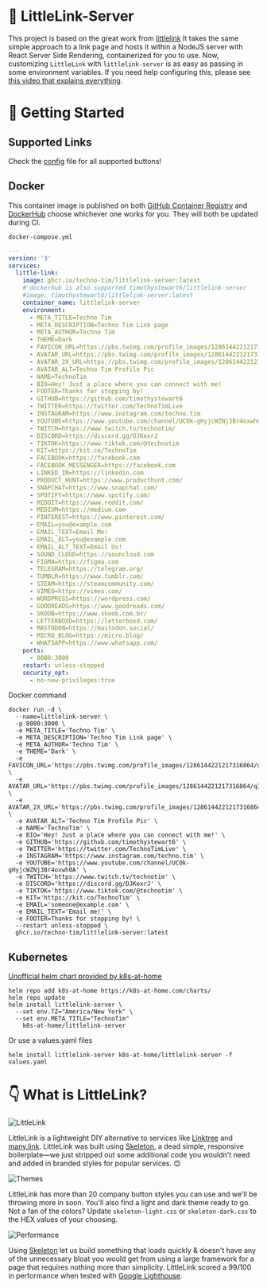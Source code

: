 # 🔗 LittleLink-Server

This project is based on the great work from [littlelink](https://github.com/sethcottle/littlelink)
It takes the same simple approach to a link page and hosts it within a NodeJS server with React Server Side Rendering, containerized for you to use. Now, customizing `LittleLink` with `littlelink-server` is as easy as passing in some environment variables.  If you need help configuring this, please see [this video that explains everything](https://www.youtube.com/watch?v=42SqfI_AjXU).

# 🚀 Getting Started

## Supported Links
Check the [config](https://github.com/techno-tim/littlelink-server/blob/master/src/config.js) file for all supported buttons!
## Docker

This container image is published on both [GitHub Container Registry](https://github.com/techno-tim/littlelink-server/pkgs/container/littlelink-server) and [DockerHub](https://hub.docker.com/repository/docker/timothystewart6/littlelink-server) choose whichever one works for you.  They will both be updated during CI.

`docker-compose.yml`

```yml
---
version: '3'
services:
  little-link:
    image: ghcr.io/techno-tim/littlelink-server:latest
    # dockerhub is also supported timothystewart6/littlelink-server
    #image: timothystewart6/littlelink-server:latest
    container_name: littlelink-server
    environment:
      - META_TITLE=Techno Tim
      - META_DESCRIPTION=Techno Tim Link page
      - META_AUTHOR=Techno Tim
      - THEME=Dark
      - FAVICON_URL=https://pbs.twimg.com/profile_images/1286144221217316864/qIAsKOpB_200x200.jpg
      - AVATAR_URL=https://pbs.twimg.com/profile_images/1286144221217316864/qIAsKOpB_200x200.jpg
      - AVATAR_2X_URL=https://pbs.twimg.com/profile_images/1286144221217316864/qIAsKOpB_400x400.jpg
      - AVATAR_ALT=Techno Tim Profile Pic
      - NAME=TechnoTim
      - BIO=Hey! Just a place where you can connect with me!
      - FOOTER=Thanks for stopping by!
      - GITHUB=https://github.com/timothystewart6
      - TWITTER=https://twitter.com/TechnoTimLive
      - INSTAGRAM=https://www.instagram.com/techno.tim
      - YOUTUBE=https://www.youtube.com/channel/UCOk-gHyjcWZNj3Br4oxwh0A
      - TWITCH=https://www.twitch.tv/technotim/
      - DISCORD=https://discord.gg/DJKexrJ
      - TIKTOK=https://www.tiktok.com/@technotim
      - KIT=https://kit.co/TechnoTim
      - FACEBOOK=https://facebook.com
      - FACEBOOK_MESSENGER=https://facebook.com
      - LINKED_IN=https://linkedin.com
      - PRODUCT_HUNT=https://www.producthunt.com/
      - SNAPCHAT=https://www.snapchat.com/
      - SPOTIFY=https://www.spotify.com/
      - REDDIT=https://www.reddit.com/
      - MEDIUM=https://medium.com
      - PINTEREST=https://www.pinterest.com/
      - EMAIL=you@example.com
      - EMAIL_TEXT=Email Me!
      - EMAIL_ALT=you@example.com
      - EMAIL_ALT_TEXT=Email Us!
      - SOUND_CLOUD=https://souncloud.com
      - FIGMA=https://figma.com
      - TELEGRAM=https://telegram.org/
      - TUMBLR=https://www.tumblr.com/
      - STEAM=https://steamcommunity.com/
      - VIMEO=https://vimeo.com/
      - WORDPRESS=https://wordpress.com/
      - GOODREADS=https://www.goodreads.com/
      - SKOOB=https://www.skoob.com.br/
      - LETTERBOXD=https://letterboxd.com/
      - MASTODON=https://mastodon.social/
      - MICRO_BLOG=https://micro.blog/
      - WHATSAPP=https://www.whatsapp.com/
    ports:
      - 8080:3000
    restart: unless-stopped
    security_opt:
      - no-new-privileges:true
```

Docker command

```
docker run -d \
  --name=littlelink-server \
  -p 8080:3000 \
  -e META_TITLE='Techno Tim' \
  -e META_DESCRIPTION='Techno Tim Link page' \
  -e META_AUTHOR='Techno Tim' \
  -e THEME='Dark' \
  -e FAVICON_URL='https://pbs.twimg.com/profile_images/1286144221217316864/qIAsKOpB_200x200.jpg' \
  -e AVATAR_URL='https://pbs.twimg.com/profile_images/1286144221217316864/qIAsKOpB_200x200.jpg' \
  -e AVATAR_2X_URL='https://pbs.twimg.com/profile_images/1286144221217316864/qIAsKOpB_400x400.jpg' \
  -e AVATAR_ALT='Techno Tim Profile Pic' \
  -e NAME='TechnoTim' \
  -e BIO='Hey! Just a place where you can connect with me!' \
  -e GITHUB='https://github.com/timothystewart6' \
  -e TWITTER='https://twitter.com/TechnoTimLive' \
  -e INSTAGRAM='https://www.instagram.com/techno.tim' \
  -e YOUTUBE='https://www.youtube.com/channel/UCOk-gHyjcWZNj3Br4oxwh0A' \
  -e TWITCH='https://www.twitch.tv/technotim' \
  -e DISCORD='https://discord.gg/DJKexrJ' \
  -e TIKTOK='https://www.tiktok.com/@technotim' \
  -e KIT='https://kit.co/TechnoTim' \
  -e EMAIL='someone@example.com' \
  -e EMAIL_TEXT='Email me!' \
  -e FOOTER=Thanks for stopping by! \
  --restart unless-stopped \
  ghcr.io/techno-tim/littlelink-server:latest
```

## Kubernetes

[Unofficial helm chart provided by k8s-at-home](https://github.com/k8s-at-home/charts/tree/master/charts/stable/littlelink-server)

```
helm repo add k8s-at-home https://k8s-at-home.com/charts/
helm repo update
helm install littlelink-server \
  --set env.TZ="America/New York" \
  --set env.META_TITLE="TechnoTim"
    k8s-at-home/littlelink-server
```
Or use a values.yaml files

`helm install littlelink-server k8s-at-home/littlelink-server -f values.yaml`


# 👇 What is LittleLink? 

![LittleLink](https://cdn.cottle.cloud/littlelink/social-circle.png)

LittleLink is a lightweight DIY alternative to services like [Linktree](https://linktr.ee)
and [many.link](https://www.google.com). LittleLink was built using [Skeleton](http://getskeleton.com/), a dead simple, responsive boilerplate—we just stripped out some additional code you wouldn't need and added in branded styles for popular services. 😊

![Themes](https://cdn.cottle.cloud/littlelink/themes.png)

LittleLink has more than 20 company button styles you can use and we'll be throwing more in soon. You'll also find a light and dark theme ready to go. Not a fan of the colors? Update `skeleton-light.css` or `skeleton-dark.css` to the HEX values of your choosing. 

![Performance](https://cdn.cottle.cloud/littlelink/performance.png)

Using [Skeleton](http://getskeleton.com/) let us build something that loads quickly & doesn't have any of the unnecessary bloat you would get from using a large framework for a page that requires nothing more than simplicity. LittleLink scored a 99/100 in performance when tested with [Google Lighthouse](https://developers.google.com/web/tools/lighthouse).


